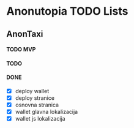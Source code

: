 # Anonutopia TODO Lists

## AnonTaxi

#### TODO MVP

#### TODO

#### DONE

- [x] deploy wallet
- [x] deploy stranice
- [x] osnovna stranica
- [x] wallet glavna lokalizacija
- [x] wallet js lokalizacija
